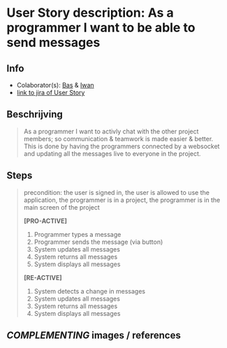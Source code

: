 # User Story description: As a programmer I want to be able to send messages


## Info
* Colaborator(s): [Bas](https://github.com/webbasedcode/documentation/blob/main/doc/members/Bas.md) & [Iwan](https://github.com/webbasedcode/documentation/blob/main/doc/members/Iwan.md)
* [link to jira of User Story](https://codelaborative.atlassian.net/browse/COD-36)


## Beschrijving 
> As a programmer I want to activly chat with the other project members; so communication & teamwork is made easier & better. This is done by having the programmers connected by a websocket and updating all the messages live to everyone in the project.

## Steps
> precondition: the user is signed in, the user is allowed to use the application, the programmer is in a project, the programmer is in the main screen of the project
> 
> **[PRO-ACTIVE]**
> 1. Programmer types a message
> 2. Programmer sends the message (via button)
> 3. System updates all messages
> 4. System returns all messages
> 5. System displays all messages
> 
> **[RE-ACTIVE]**
> 1. System detects a change in messages
> 2. System updates all messages
> 3. System returns all messages
> 4. System displays all messages


## *COMPLEMENTING* images / references
<!-- ![link to {image}]({link})

{explanation by/for image}

> voorbeeld:  
> ![test image](https://www.lslegal.nl/wp-content/uploads/2017/03/Test-image-1.jpg)
> 
> this is a test image to show how to implement a image into usecase descriptions
> 
> 
> voorbeeld2:
> [link to learning story](...)
> 
> ... -->


<!-- ## *EXTRA* Code
 ```{coding language}
{code} 
```

> voorbeeld: 
> ```js
> function onload() {
>        let user = window.location.href.replace("http://localhost:3000/login", "");
>        if (user.length > 6) {
>            store.dispatch(userToken(user.replace("?user=", "")));
>            redirect();
>        } 
>    }
> ``` -->
